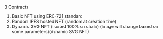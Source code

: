 3 Contracts

1. Basic NFT using ERC-721 standard
2. Random IPFS hosted NFT (random at creation time)
3. Dynamic SVG NFT (hosted 100% on chain) (image will change based on some parameters)(dynamic SVG NFT)
